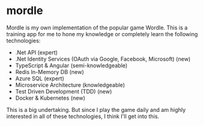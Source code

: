 # mordle
Mordle is my own implementation of the popular game Wordle. This is a training app for me to hone my knowledge or completely learn the following technologies:
- .Net API (expert)
- .Net Identity Services (OAuth via Google, Facebook, Microsoft) (new)
- TypeScript & Angular (semi-knowledgeable)
- Redis In-Memory DB (new)
- Azure SQL (expert)
- Microservice Architecture (knowledgeable)
- Test Driven Development (TDD) (new)
- Docker & Kubernetes (new)

This is a big undertaking. But since I play the game daily and am highly interested in all of these technologies, I think I'll get into this. 
